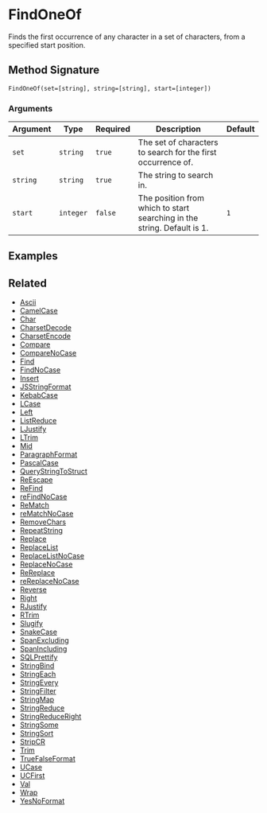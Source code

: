 # FindOneOf

Finds the first occurrence of any character in a set of characters, from a specified start position.

## Method Signature

```
FindOneOf(set=[string], string=[string], start=[integer])
```

### Arguments

| Argument | Type      | Required | Description                                                             | Default |
| -------- | --------- | -------- | ----------------------------------------------------------------------- | ------- |
| `set`    | `string`  | `true`   | The set of characters to search for the first occurrence of.            |         |
| `string` | `string`  | `true`   | The string to search in.                                                |         |
| `start`  | `integer` | `false`  | The position from which to start searching in the string. Default is 1. | `1`     |

## Examples

## Related

* [Ascii](ascii.md)
* [CamelCase](camelcase.md)
* [Char](char.md)
* [CharsetDecode](charsetdecode.md)
* [CharsetEncode](charsetencode.md)
* [Compare](compare.md)
* [CompareNoCase](comparenocase.md)
* [Find](find.md)
* [FindNoCase](findnocase.md)
* [Insert](insert.md)
* [JSStringFormat](jsstringformat.md)
* [KebabCase](kebabcase.md)
* [LCase](lcase.md)
* [Left](left.md)
* [ListReduce](listreduce.md)
* [LJustify](ljustify.md)
* [LTrim](ltrim.md)
* [Mid](mid.md)
* [ParagraphFormat](paragraphformat.md)
* [PascalCase](pascalcase.md)
* [QueryStringToStruct](querystringtostruct.md)
* [ReEscape](reescape.md)
* [ReFind](refind.md)
* [reFindNoCase](refindnocase.md)
* [ReMatch](rematch.md)
* [reMatchNoCase](rematchnocase.md)
* [RemoveChars](removechars.md)
* [RepeatString](repeatstring.md)
* [Replace](replace.md)
* [ReplaceList](replacelist.md)
* [ReplaceListNoCase](replacelistnocase.md)
* [ReplaceNoCase](replacenocase.md)
* [ReReplace](rereplace.md)
* [reReplaceNoCase](rereplacenocase.md)
* [Reverse](reverse.md)
* [Right](right.md)
* [RJustify](rjustify.md)
* [RTrim](rtrim.md)
* [Slugify](slugify.md)
* [SnakeCase](snakecase.md)
* [SpanExcluding](spanexcluding.md)
* [SpanIncluding](spanincluding.md)
* [SQLPrettify](sqlprettify.md)
* [StringBind](stringbind.md)
* [StringEach](stringeach.md)
* [StringEvery](stringevery.md)
* [StringFilter](stringfilter.md)
* [StringMap](stringmap.md)
* [StringReduce](stringreduce.md)
* [StringReduceRight](stringreduceright.md)
* [StringSome](stringsome.md)
* [StringSort](stringsort.md)
* [StripCR](stripcr.md)
* [Trim](trim.md)
* [TrueFalseFormat](truefalseformat.md)
* [UCase](ucase.md)
* [UCFirst](ucfirst.md)
* [Val](val.md)
* [Wrap](wrap.md)
* [YesNoFormat](yesnoformat.md)
